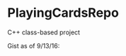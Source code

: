 # PlayingCardsRepo
C++ class-based project

Gist as of 9/13/16:
<script src="https://gist.github.com/WilliamJ217/2394814f6427d5b2b9e80270f09879b7.js"></script>
